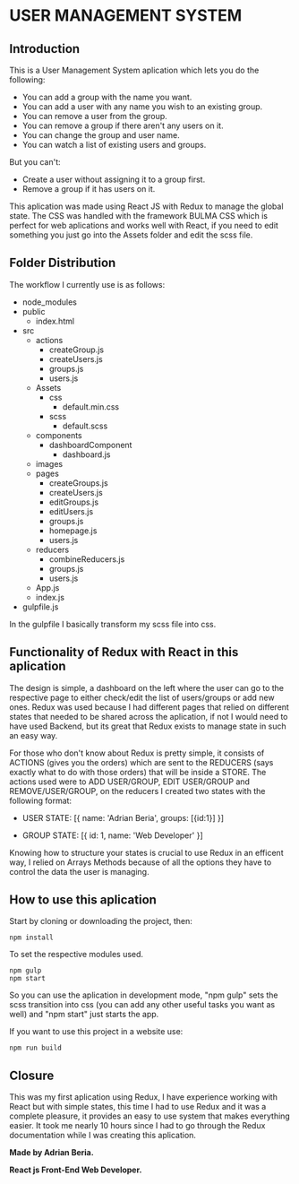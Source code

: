 # USER MANAGEMENT SYSTEM

## Introduction

This is a User Management System aplication which lets you do the following: 

- You can add a group with the name you want.
- You can add a user with any name you wish to an existing group.
- You can remove a user from the group.
- You can remove a group if there aren't any users on it.
- You can change the group and user name.
- You can watch a list of existing users and groups.

But you can't:

- Create a user without assigning it to a group first.
- Remove a group if it has users on it.

This aplication was made using React JS with Redux to manage the global state. The CSS was handled with the framework BULMA CSS which is perfect for web aplications and works well with React, if you need to edit something you just go into the Assets folder and edit the scss file.

## Folder Distribution

The workflow I currently use is as follows:

- node_modules
- public
  - index.html
- src
  - actions
    - createGroup.js
    - createUsers.js
    - groups.js
    - users.js
  - Assets
    - css
      - default.min.css
    - scss
      - default.scss
  - components
    - dashboardComponent
      - dashboard.js
  - images
  - pages
    - createGroups.js
    - createUsers.js
    - editGroups.js
    - editUsers.js
    - groups.js
    - homepage.js
    - users.js
  - reducers
    - combineReducers.js
    - groups.js
    - users.js
  - App.js
  - index.js
- gulpfile.js

In the gulpfile I basically transform my scss file into css.

## Functionality of Redux with React in this aplication

The design is simple, a dashboard on the left where the user can go to the respective page to either check/edit the list of users/groups or add new ones. Redux was used because I had different pages that relied on different states that needed to be shared across the aplication, if not I would need to have used Backend, but its great that Redux exists to manage state in such an easy way.

For those who don't know about Redux is pretty simple, it consists of ACTIONS (gives you the orders) which are sent to the REDUCERS (says exactly what to do with those orders) that will be inside a STORE. The actions used were to ADD USER/GROUP, EDIT USER/GROUP and REMOVE/USER/GROUP, on the reducers I created two states with the following format:

- USER STATE: [{
  name: 'Adrian Beria',
  groups: [{id:1}]
}]

- GROUP STATE: [{
  id: 1,
  name: 'Web Developer'
}]

Knowing how to structure your states is crucial to use Redux in an efficent way, I relied on Arrays Methods because of all the options they have to control the data the user is managing.

## How to use this aplication

Start by cloning or downloading the project, then:

```
npm install
```

To set the respective modules used. 

```
npm gulp
npm start
```

So you can use the aplication in development mode, "npm gulp" sets the scss transition into css (you can add any other useful tasks you want as well) and "npm start" just starts the app.

If you want to use this project in a website use:

```
npm run build
```

## Closure

This was my first aplication using Redux, I have experience working with React but with simple states, this time I had to use Redux and it was a complete pleasure, it provides an easy to use system that makes everything easier. It took me nearly 10 hours since I had to go through the Redux documentation while I was creating this aplication.

**Made by Adrian Beria.**

**React js Front-End Web Developer.**